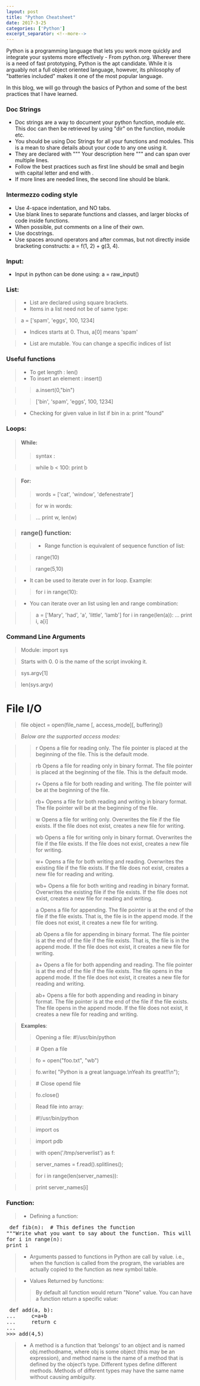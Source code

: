 ```yaml
---
layout: post
title: "Python Cheatsheet"
date: 2017-3-25
categories: ['Python']
excerpt_separator: <!--more-->
---
```


Python is a programming language that lets you work more quickly and integrate your systems more effectively - From python.org.
Wherever there is a need of fast prototyping, Python is the apt candidate. While it is arguably not a full object oriented language, however, its philosophy of "batteries included" makes it one of the most popular language.

In this blog, we will go through the basics of Python and some of the best practices that I have learned.

<!--more-->

### Doc Strings

- Doc strings are a way to document your python function, module etc. This doc can then be retrieved by using "dir" on the function, module etc.
- You should be using Doc Strings for all your functions and modules. This is a mean to share details about your code to any one using it.
- They are declared with """ Your description here """ and can span over multiple lines.
- Follow the best practices such as first line should be small and begin with capital letter and end with .
- If more lines are needed lines, the second line should be blank.

### Intermezzo coding style
- Use 4-space indentation, and NO tabs.
- Use blank lines to separate functions and classes, and larger blocks of code inside functions.
- When possible, put comments on a line of their own.
- Use docstrings.
- Use spaces around operators and after commas, but not directly inside bracketing constructs: a = f(1, 2) + g(3, 4). 


### Input:
- Input in python can be done using: a = raw_input()

### List:
> - List are declared using square brackets. 
> - Items in a list need not be of same type:

> a = ['spam', 'eggs', 100, 1234]

> - Indices starts at 0. Thus, a[0] means 'spam'

> - List are mutable. You can change a specific indices of list

### Useful functions
> - To get length : len()
> - To insert an element : insert()

>> a.insert(0,"bin")

>>['bin', 'spam', 'eggs', 100, 1234] 

> - Checking for given value in list
>if bin in a:
     print "found"

### Loops:
>#### While:
>>syntax :

>>while b < 100:
     print b

>#### For:
>>words = ['cat', 'window', 'defenestrate']

>>for w in words: 

>>... print w, len(w) 


>### range() function:

>>- Range function is equivalent of sequence function of list:

>>range(10)

>>range(5,10)

>- It can be used to iterate over in for loop. Example:

>>for i in range(10):


>- You can iterate over an list using len and range combination:

>>a = ['Mary', 'had', 'a', 'little', 'lamb']
>> for i in range(len(a)):
>>...     print i, a[i]

### Command Line Arguments

> Module: import sys

> Starts with  0. 0 is the name of the script invoking it.

> sys.argv[1]

> len(sys.argv)

# File I/O

> file object = open(file_name [, access_mode][, buffering])

> *Below are the supported access modes:*

>> r	Opens a file for reading only. The file pointer is placed at the beginning of the file. This is the default mode.

>> rb	Opens a file for reading only in binary format. The file pointer is placed at the beginning of the file. This is the default mode.

>> r+	Opens a file for both reading and writing. The file pointer will be at the beginning of the file.

>> rb+	Opens a file for both reading and writing in binary format. The file pointer will be at the beginning of the file.

>> w	Opens a file for writing only. Overwrites the file if the file exists. If the file does not exist, creates a new file for writing.

>> wb	Opens a file for writing only in binary format. Overwrites the file if the file exists. If the file does not exist, creates a new file for writing.

>> w+	Opens a file for both writing and reading. Overwrites the existing file if the file exists. If the file does not exist, creates a new file for reading and writing.

>> wb+	Opens a file for both writing and reading in binary format. Overwrites the existing file if the file exists. If the file does not exist, creates a new file for reading and writing.

>> a	Opens a file for appending. The file pointer is at the end of the file if the file exists. That is, the file is in the append mode. If the file does not exist, it creates a new file for writing.

>> ab	Opens a file for appending in binary format. The file pointer is at the end of the file if the file exists. That is, the file is in the append mode. If the file does not exist, it creates a new file for writing.

>> a+	Opens a file for both appending and reading. The file pointer is at the end of the file if the file exists. The file opens in the append mode. If the file does not exist, it creates a new file for reading and writing.

>> ab+	Opens a file for both appending and reading in binary format. The file pointer is at the end of the file if the file exists. The file opens in the append mode. If the file does not exist, it creates a new file for reading and writing.


> **Examples**:
>> Opening a file:
>> \#!/usr/bin/python 

>> \# Open a file 

>> fo = open("foo.txt", "wb") 

>> fo.write( "Python is a great language.\nYeah its great!!\n"); 

>> \# Close opend file 

>> fo.close()

>> Read file into array:

>>\#!/usr/bin/python

>> import os

>> import pdb

>> with open('/tmp/serverlist') as f:

>>    server_names = f.read().splitlines();

>>    for i in range(len(server_names)):

>>    print server_names[i]

### Function:

> - Defining a function:

<pre> def fib(n):  # This defines the function
"""Write what you want to say about the function. This will be referred when some one has to browse through the function code"""
for i in range(n):
print i </pre>

> - Arguments passed to functions in Python are call by value. i.e., when the function is called from the program, the variables are actually copied to the function as new symbol table.


> - Values Returned by functions:
>> By default all function would return "None" value.
>> You can have a function return a specific value:

<pre> def add(a, b):
...     c=a+b
...     return c
...
>>> add(4,5) </pre>

> - A method is a function that ‘belongs’ to an object and is named obj.methodname, where obj is some object (this may be an expression), and method name is the name of a method that is defined by the object’s type. Different types define different methods. Methods of different types may have the same name without causing ambiguity. 
